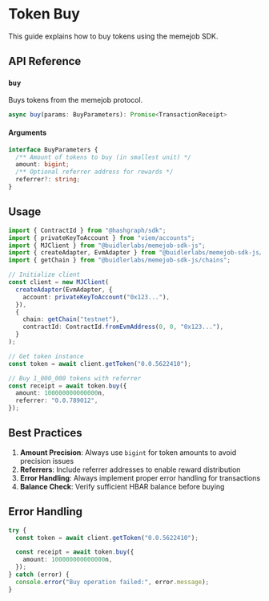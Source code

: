 # Token Buy

This guide explains how to buy tokens using the memejob SDK.

## API Reference

### `buy`

Buys tokens from the memejob protocol.

```typescript
async buy(params: BuyParameters): Promise<TransactionReceipt>
```

#### Arguments

```typescript
interface BuyParameters {
  /** Amount of tokens to buy (in smallest unit) */
  amount: bigint;
  /** Optional referrer address for rewards */
  referrer?: string;
}
```

## Usage

```typescript
import { ContractId } from "@hashgraph/sdk";
import { privateKeyToAccount } from "viem/accounts";
import { MJClient } from "@buidlerlabs/memejob-sdk-js";
import { createAdapter, EvmAdapter } from "@buidlerlabs/memejob-sdk-js/adapters";
import { getChain } from "@buidlerlabs/memejob-sdk-js/chains";

// Initialize client
const client = new MJClient(
  createAdapter(EvmAdapter, {
    account: privateKeyToAccount("0x123..."),
  }),
  {
    chain: getChain("testnet"),
    contractId: ContractId.fromEvmAddress(0, 0, "0x123..."),
  }
);

// Get token instance
const token = await client.getToken("0.0.5622410");

// Buy 1_000_000 tokens with referrer
const receipt = await token.buy({
  amount: 100000000000000n,
  referrer: "0.0.789012",
});
```

## Best Practices

1. **Amount Precision**: Always use `bigint` for token amounts to avoid precision issues
2. **Referrers**: Include referrer addresses to enable reward distribution
3. **Error Handling**: Always implement proper error handling for transactions
4. **Balance Check**: Verify sufficient HBAR balance before buying

## Error Handling

```typescript
try {
  const token = await client.getToken("0.0.5622410");

  const receipt = await token.buy({
    amount: 100000000000000n,
  });
} catch (error) {
  console.error("Buy operation failed:", error.message);
}
```
